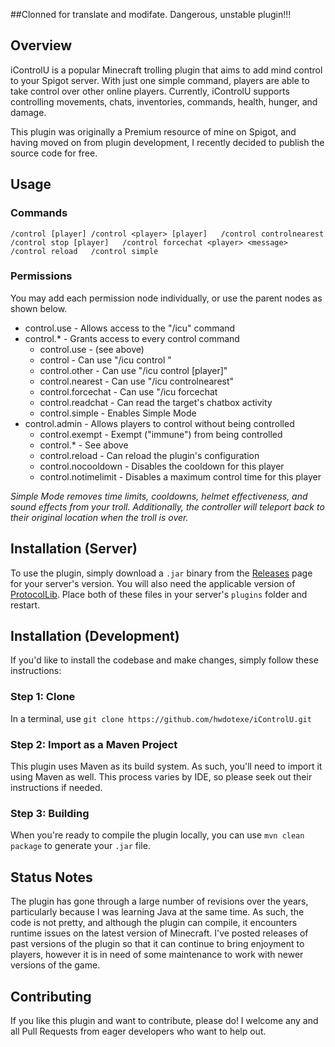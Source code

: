 ##Clonned for translate and modifate. Dangerous, unstable plugin!!!

## Overview
iControlU is a popular Minecraft trolling plugin that aims to add mind control to your Spigot server. With just one simple command, players are able to take control over other online players. Currently, iControlU supports controlling movements, chats, inventories, commands, health, hunger, and damage.

This plugin was originally a Premium resource of mine on Spigot, and having moved on from plugin development, I recently decided to publish the source code for free.

## Usage
### Commands
`/control [player]
/control <player> [player]  
/control controlnearest  
/control stop [player]  
/control forcechat <player> <message>  
/control reload  
/control simple  `

### Permissions
You may add each permission node individually, or use the parent nodes as shown below.

- control.use - Allows access to the "/icu" command  
- control.* - Grants access to every control command  
  - control.use - (see above)  
  - control - Can use "/icu control <player>"  
  - control.other - Can use "/icu control <player> [player]"  
  - control.nearest - Can use "/icu controlnearest"  
  - control.forcechat - Can use "/icu forcechat <player> <message>  
  - control.readchat - Can read the target's chatbox activity  
  - control.simple - Enables Simple Mode  
- control.admin - Allows players to control without being controlled  
  - control.exempt - Exempt ("immune") from being controlled  
  - control.* - See above  
  - control.reload - Can reload the plugin's configuration  
  - control.nocooldown - Disables the cooldown for this player  
  - control.notimelimit - Disables a maximum control time for this player  

_Simple Mode removes time limits, cooldowns, helmet effectiveness, and sound effects from your troll. Additionally, the controller will teleport back to their original location when the troll is over._

## Installation (Server)
To use the plugin, simply download a `.jar` binary from the [Releases](https://github.com/hwdotexe/iControlU/releases) page for your server's version. You will also need the applicable version of [ProtocolLib](https://www.spigotmc.org/resources/protocollib.1997/). Place both of these files in your server's `plugins` folder and restart.

## Installation (Development)
If you'd like to install the codebase and make changes, simply follow these instructions:

### Step 1: Clone
In a terminal, use `git clone https://github.com/hwdotexe/iControlU.git`

### Step 2: Import as a Maven Project
This plugin uses Maven as its build system. As such, you'll need to import it using Maven as well. This process varies by IDE, so please seek out their instructions if needed.

### Step 3: Building
When you're ready to compile the plugin locally, you can use `mvn clean package` to generate your `.jar` file. 

## Status Notes
The plugin has gone through a large number of revisions over the years, particularly because I was learning Java at the same time. As such, the code is not pretty, and although the plugin can compile, it encounters runtime issues on the latest version of Minecraft. I've posted releases of past versions of the plugin so that it can continue to bring enjoyment to players, however it is in need of some maintenance to work with newer versions of the game.

## Contributing
If you like this plugin and want to contribute, please do! I welcome any and all Pull Requests from eager developers who want to help out. 
